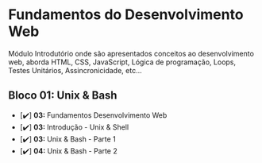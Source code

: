 ﻿#  Fundamentos do Desenvolvimento Web

Módulo Introdutório onde são apresentados conceitos ao desenvolvimento web, aborda HTML, CSS, JavaScript, Lógica de programação, Loops,  Testes Unitários, Assincronicidade, etc...

## Bloco 01: Unix & Bash

 - [:heavy_check_mark:] **03:** Fundamentos Desenvolvimento Web
 - [:heavy_check_mark:] **03:** Introdução - Unix & Shell
 - [:heavy_check_mark:] **03:** Unix & Bash - Parte 1
 - [:heavy_check_mark:] **04:** Unix & Bash - Parte 2

